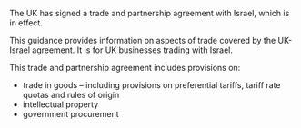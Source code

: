 The UK has signed a trade and partnership agreement with Israel, which is in effect.

This guidance provides information on aspects of trade covered by the UK-Israel agreement. It is for UK businesses trading with Israel.

This trade and partnership agreement includes provisions on:

*   trade in goods – including provisions on preferential tariffs, tariff rate quotas and rules of origin
*   intellectual property
*   government procurement